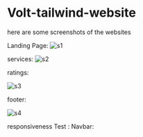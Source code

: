 ﻿# Volt-tailwind-website


  here are some screenshots of the websites 

 Landing Page:
 ![s1](https://github.com/myCodeWithSADDY/Volt-tailwind-website/assets/169814170/87084b59-ebde-4316-a0a0-86f0a21536ac)



services:
![s2](https://github.com/myCodeWithSADDY/Volt-tailwind-website/assets/169814170/e9f22518-6229-4678-aba3-4834c808ec1a)

ratings: 

![s3](https://github.com/myCodeWithSADDY/Volt-tailwind-website/assets/169814170/fcacdb69-66d1-4592-8be8-1dc9137383a4)

footer:

![s4](https://github.com/myCodeWithSADDY/Volt-tailwind-website/assets/169814170/de58981c-2f2c-4d76-84b7-8d15cd4849ff)


responsiveness Test :
Navbar:

